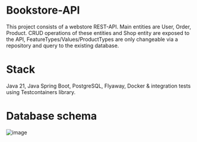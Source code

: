 # Bookstore-API
This project consists of a webstore REST-API. Main entities are User, Order, Product. CRUD operations of these entities and Shop entity are exposed to the API, FeatureTypes/Values/ProductTypes are only changeable via a repository and query to the existing database.
# Stack
Java 21, Java Spring Boot, PostgreSQL, Flyaway, Docker & integration tests using Testcontainers library.

# Database schema
![image](https://github.com/elizavetakotelnikova/Bookstore-API/assets/113019328/c4bfe883-e1bb-4a5c-a905-87d090ca8d6f)
